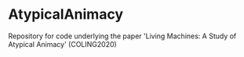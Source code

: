 # AtypicalAnimacy
Repository for code underlying the paper 'Living Machines: A Study of Atypical Animacy' (COLING2020)
